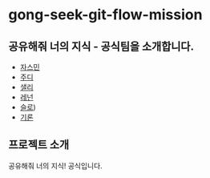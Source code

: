 # gong-seek-git-flow-mission

## 공유해줘 너의 지식 - 공식팀을 소개합니다.

- [자스민](./sming.md)
- [주디](./judy/README.md)
- [샐리](/%EC%83%90%EB%A6%AC.md)
- [레넌](./rennon.md)
- [슬로](./slow.md))
- [기론](./giron.md)

## 프로젝트 소개

공유해줘 너의 지식! 공식입니다.
